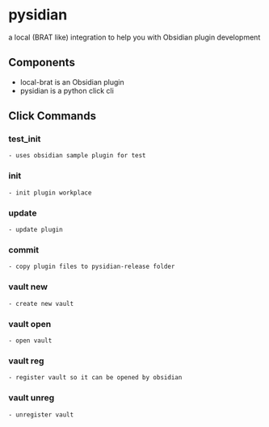 # pysidian
a local (BRAT like) integration to help you with Obsidian plugin development

## Components
- local-brat is an Obsidian plugin
- pysidian is a python click cli

## Click Commands
### test_init
    - uses obsidian sample plugin for test
### init
    - init plugin workplace
### update
    - update plugin
### commit
    - copy plugin files to pysidian-release folder
### vault new
    - create new vault
### vault open
    - open vault
### vault reg
    - register vault so it can be opened by obsidian
### vault unreg
    - unregister vault
